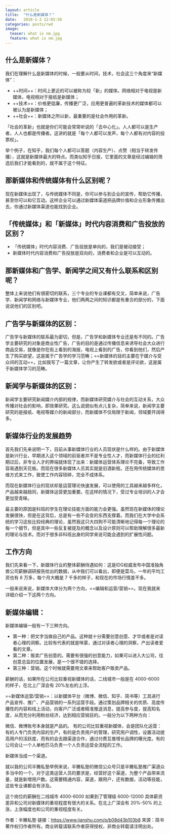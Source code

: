 ```yaml
---
layout: article
title:  "什么是新媒体？"
date:   2018-1-2 12:03:50 
categories: posts/rwd
image:
  teaser: what is nm.jpg
  feature: what is nm.jpg
---
```


## 什么是新媒体？

我们在理解什么是新媒体的时候，一般要从时间，技术，社会这三个角度来“新媒体”：

- ++时间++：时间上更近的可以被称为较「新」的媒体。网络相对于电视是新媒体，电视相对于报纸是新媒体；
- ++技术++：价格更低廉，传播更广泛，应用更普遍的革新技术的媒体都可以被认为是新媒体；
- ++社会++：新媒体之所以新，最重要的是社会作用的革新。

「社会的革新」也就是你们可能会常常听说的「去中心化」。人人都可以是生产者，人人也都是传播者。这讲的就是「每个人都可以发声，每个人都有对内容的投票权」。

举个例子，在知乎，我们每个人都可以答题（内容生产）、点赞（相当于转发传播），这就是新媒体最大的特点。而类似知乎日报，它里面的文章是经过编辑的筛选后我们才能看到的，就不属于这个特征。

## 那新媒体和传统媒体有什么区别呢？

现在新媒体出现了，与传统媒体不同是，你可以参与到企业的宣传，帮助它传播，甚至你可以和它互动。这样企业可以通过新媒体渠道把品牌价值和企业形象传播出去，你通过新媒体渠道也能找到企业。

## 「传统媒体」和「新媒体」时代内容消费和广告投放的区别？

- 「传统媒体」时代内容消费、广告投放是单向的，我们是被动接受；
- 新媒体时代内容消费和广告投放是双向的，消费者和企业是可以互动的。
## 那新媒体和广告学、新闻学之间又有什么联系和区别呢？

整体上来说他们有很密切的联系，三个专业的专业课都有交叉，简单来说，广告学、新闻学和网络与新媒体专业，他们两两之间的知识都是有重合的部分的，下面说说他们的区别吧。

## 广告学与新媒体的区别：

广告学与新媒体的联系最为密切，但是，广告学和新媒体专业还是有不同的。广告学主要研究的对象是商业性广告，广告的目的是通过传播信息来诱导社会大众进行商品交易，就像是你在街上看到的海报，电视上看到的广告，你看到他们，然后产生了购买欲望，这是属于广告学的学习范畴；==新媒体的目的主要在于媒介与受众间的互动==，比如我写了一篇文章，让你产生了转发欲或者是评论欲，这是属于新媒体学习的范畴。

## 新闻学与新媒体的区别：

新闻学主要研究新闻媒介内部的规律，而新媒体研究媒介与社会的互动关系，大众传播对社会的影响，即效果研究。这么说貌似有点儿复杂，简单来说，新闻学主要研究的是报纸、电视等媒介的新闻部分，而新媒体不仅局限于新闻，领域要开阔得多。

## 新媒体行业的发展趋势

首先我们先来说明一下，目前从事新媒体行业的人员现状是什么样的。由于新媒体是新兴行业，早期进入这个领域的前驱者并不是专业性人才，而新媒体行业的红利期过后，非专业人才的弊端就体现了出来：新媒体运营体系理论不完备，导致工作容易遇到天花板。而现在很多新媒体人员其实就是旧酒新瓶，还在用传统媒体的思维方式来工作，致使工作内容琐碎，完全不成体系。

而现在新媒体行业的现状却是运营理论快速发展，可以使用的工具越来越多样化，产品越来越趋同，新媒体运营更加重要。在这样的情况下，受过专业培训的人才会更加受青睐。

最主要的原因是科班的学生在理论技能方面的能力会更强。虽然现在新媒体的理论发展很快，但是在这背后，总是有一些不会变的东西支撑着。而我们在大学中会系统的学习这些比较经典的理论，虽然我这只大四狗不可能清晰地记得每一个理论的每一个细节，但是其中一些反复被提及的概念以及设计原则可以帮助理解很多最新的理论与技术。而对于很多非科班出身的同学来说可能会遇到的扩展性问题。

## 工作方向

我们先来看一下，新媒体行业的整体薪酬待遇如何：这是IDG权威发布中国准独角兽公司薪酬调研报告给出的数据，从中我们可以看出，即便是菜鸟，一年的平均工资也有 8 万多，每个月大概是 7 千多的样子，和现在的市场行情差不多。

一般来说来说，新媒体大体分为两个方向，==编辑和运营/营销==。现在我就来详细介绍一下这两个方向。

## 新媒体编辑：

新媒体编辑一般有一下三种方向。

- 第一种：把文字当做自己的产品。这种就十分需要创意创意、才华或者是对读者心理的洞察。比较有代表的就是咪蒙，通过对读者心理的洞察，产出读者爱看的文章。
- 第二种：贩卖广告创意的。需要有很强的创意能力，如果可以进入大公司，往创意总监的位置发展，是一个很不错的选择。
- 第三种：营销。这个时候就需要用文章来帮助客户贩卖产品。

薪酬的话，如果所在公司比较重视新媒体的话，二线城市一般是在 4000-6000 的样子，在北上广深会有 20%左右的上浮。

==新媒体运营/营销==：以新媒体平台（微博、微信、知乎、简书等）工具进行产品宣传、推广、产品营销的一系列运营手段。通过策划品牌相关的优质、高度传播性的内容和线上活动，向客户广泛或者精准推送消息，提高参与度，提高知名度，从而充分利用粉丝经济，达到相应营销目的。一般分为以下两种方向：

微信、微博账号本身就是产品的。
有的公司比较重视新媒体，会是团队化运营：有的人专门负责内容的生产，有的是负责用户的管理，研究用户调性，设置活动提高用户的活跃度，而有的会去跟渠道合作，通过付费互推增长品牌的曝光度。有的公司会让一个人单枪匹马负责一个人负责运营全流程的工作。

新媒体当成一个渠道。

就以我的公司半撇私塾举例来说，半撇私塾的微信公众号只是半撇私塾推广渠道众多当中的一个。对于这类运营人员的要求是，经营好这个渠道，为整个产品带来流量，就是新增用户数。这需要精通内容，渠道，跟用户，还有数据，活动等技能，这些专业课都会有涉及。

这个岗位的薪酬在二线城市 4000-6000 如果到了管理级 6000-12000 具体薪资差异和公司对新媒体的重视程度有很大的关系。在北上广深会有 20%-50% 的上涨，上涨幅度也和公司的重视程度有关。

作者：半撇私塾 链接：https://www.jianshu.com/p/b08d43b103b8 來源：简书 著作权归作者所有。商业转载请联系作者获得授权，非商业转载请注明出处。


